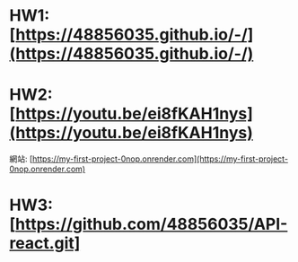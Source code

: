# HW1: [https://48856035.github.io/-/](https://48856035.github.io/-/)

# HW2: [https://youtu.be/ei8fKAH1nys](https://youtu.be/ei8fKAH1nys)

網站: [https://my-first-project-0nop.onrender.com](https://my-first-project-0nop.onrender.com)

# HW3:[https://github.com/48856035/API-react.git]
